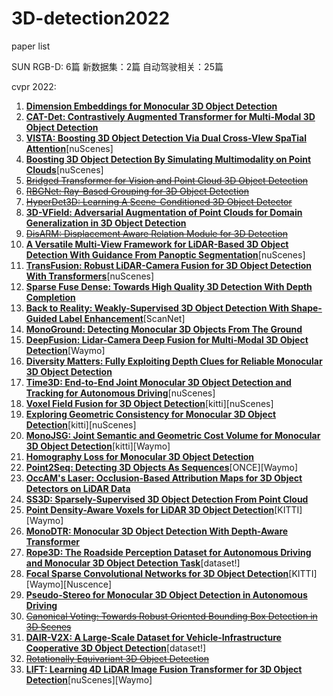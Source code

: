 # 3D-detection2022
paper list

SUN RGB-D: 6篇
新数据集：2篇
自动驾驶相关：25篇

cvpr 2022:

1. [**Dimension Embeddings for Monocular 3D Object Detection**](http://openaccess.thecvf.com//content/CVPR2022/html/Zhang_Dimension_Embeddings_for_Monocular_3D_Object_Detection_CVPR_2022_paper.html)
2. [**CAT-Det: Contrastively Augmented Transformer for Multi-Modal 3D Object Detection**](http://openaccess.thecvf.com//content/CVPR2022/html/Zhang_CAT-Det_Contrastively_Augmented_Transformer_for_Multi-Modal_3D_Object_Detection_CVPR_2022_paper.html)
3. [**VISTA: Boosting 3D Object Detection Via Dual Cross-VIew SpaTial Attention**](http://openaccess.thecvf.com//content/CVPR2022/html/Deng_VISTA_Boosting_3D_Object_Detection_via_Dual_Cross-VIew_SpaTial_Attention_CVPR_2022_paper.html)[nuScenes]
4. [**Boosting 3D Object Detection By Simulating Multimodality on Point Clouds**](http://openaccess.thecvf.com//content/CVPR2022/html/Zheng_Boosting_3D_Object_Detection_by_Simulating_Multimodality_on_Point_Clouds_CVPR_2022_paper.html)[nuScenes]
5. [~~Bridged Transformer for Vision and Point Cloud 3D Object Detection~~](http://openaccess.thecvf.com//content/CVPR2022/html/Wang_Bridged_Transformer_for_Vision_and_Point_Cloud_3D_Object_Detection_CVPR_2022_paper.html)
6. [~~RBGNet: Ray-Based Grouping for 3D Object Detection~~](http://openaccess.thecvf.com//content/CVPR2022/html/Wang_RBGNet_Ray-Based_Grouping_for_3D_Object_Detection_CVPR_2022_paper.html)
7. [~~HyperDet3D: Learning A Scene-Conditioned 3D Object Detector~~](http://openaccess.thecvf.com//content/CVPR2022/html/Zheng_HyperDet3D_Learning_a_Scene-Conditioned_3D_Object_Detector_CVPR_2022_paper.html)
8. [**3D-VField: Adversarial Augmentation of Point Clouds for Domain Generalization in 3D Object Detection**](http://openaccess.thecvf.com//content/CVPR2022/html/Lehner_3D-VField_Adversarial_Augmentation_of_Point_Clouds_for_Domain_Generalization_in_CVPR_2022_paper.html)
9. [~~DisARM: Displacement Aware Relation Module for 3D Detection~~](http://openaccess.thecvf.com//content/CVPR2022/html/Duan_DisARM_Displacement_Aware_Relation_Module_for_3D_Detection_CVPR_2022_paper.html)
10. [**A Versatile Multi-View Framework for LiDAR-Based 3D Object Detection With Guidance From Panoptic Segmentation**](http://openaccess.thecvf.com//content/CVPR2022/html/Fazlali_A_Versatile_Multi-View_Framework_for_LiDAR-Based_3D_Object_Detection_With_CVPR_2022_paper.html)[nuScenes]
11. [**TransFusion: Robust LiDAR-Camera Fusion for 3D Object Detection With Transformers**](http://openaccess.thecvf.com//content/CVPR2022/html/Bai_TransFusion_Robust_LiDAR-Camera_Fusion_for_3D_Object_Detection_With_Transformers_CVPR_2022_paper.html)[nuScenes]
12. [**Sparse Fuse Dense: Towards High Quality 3D Detection With Depth Completion**](http://openaccess.thecvf.com//content/CVPR2022/html/Wu_Sparse_Fuse_Dense_Towards_High_Quality_3D_Detection_With_Depth_CVPR_2022_paper.html)
13. [**Back to Reality: Weakly-Supervised 3D Object Detection With Shape-Guided Label Enhancement**](http://openaccess.thecvf.com//content/CVPR2022/html/Xu_Back_to_Reality_Weakly-Supervised_3D_Object_Detection_With_Shape-Guided_Label_CVPR_2022_paper.html)[ScanNet]
14. [**MonoGround: Detecting Monocular 3D Objects From The Ground**](http://openaccess.thecvf.com//content/CVPR2022/html/Qin_MonoGround_Detecting_Monocular_3D_Objects_From_the_Ground_CVPR_2022_paper.html)
15. [**DeepFusion: Lidar-Camera Deep Fusion for Multi-Modal 3D Object Detection**](http://openaccess.thecvf.com//content/CVPR2022/html/Li_DeepFusion_Lidar-Camera_Deep_Fusion_for_Multi-Modal_3D_Object_Detection_CVPR_2022_paper.html)[Waymo]
16. [**Diversity Matters: Fully Exploiting Depth Clues for Reliable Monocular 3D Object Detection**](http://openaccess.thecvf.com//content/CVPR2022/html/Li_Diversity_Matters_Fully_Exploiting_Depth_Clues_for_Reliable_Monocular_3D_CVPR_2022_paper.html)
17. [**Time3D: End-to-End Joint Monocular 3D Object Detection and Tracking for Autonomous Driving**](http://openaccess.thecvf.com//content/CVPR2022/html/Li_Time3D_End-to-End_Joint_Monocular_3D_Object_Detection_and_Tracking_for_CVPR_2022_paper.html)[nuScenes]
18. [**Voxel Field Fusion for 3D Object Detection**](http://openaccess.thecvf.com//content/CVPR2022/html/Li_Voxel_Field_Fusion_for_3D_Object_Detection_CVPR_2022_paper.html)[kitti][nuScenes]
19. [**Exploring Geometric Consistency for Monocular 3D Object Detection**](http://openaccess.thecvf.com//content/CVPR2022/html/Lian_Exploring_Geometric_Consistency_for_Monocular_3D_Object_Detection_CVPR_2022_paper.html)[kitti][nuScenes]
20. [**MonoJSG: Joint Semantic and Geometric Cost Volume for Monocular 3D Object Detection**](http://openaccess.thecvf.com//content/CVPR2022/html/Lian_MonoJSG_Joint_Semantic_and_Geometric_Cost_Volume_for_Monocular_3D_CVPR_2022_paper.html)[kitti][Waymo]
21. [**Homography Loss for Monocular 3D Object Detection**](http://openaccess.thecvf.com//content/CVPR2022/html/Gu_Homography_Loss_for_Monocular_3D_Object_Detection_CVPR_2022_paper.html)
22. [**Point2Seq: Detecting 3D Objects As Sequences**](http://openaccess.thecvf.com//content/CVPR2022/html/Xue_Point2Seq_Detecting_3D_Objects_As_Sequences_CVPR_2022_paper.html)[ONCE][Waymo]
23. [**OccAM's Laser: Occlusion-Based Attribution Maps for 3D Object Detectors on LiDAR Data**](http://openaccess.thecvf.com//content/CVPR2022/html/Schinagl_OccAMs_Laser_Occlusion-Based_Attribution_Maps_for_3D_Object_Detectors_on_CVPR_2022_paper.html)
24. [**SS3D: Sparsely-Supervised 3D Object Detection From Point Cloud**](http://openaccess.thecvf.com//content/CVPR2022/html/Liu_SS3D_Sparsely-Supervised_3D_Object_Detection_From_Point_Cloud_CVPR_2022_paper.html)
25. [**Point Density-Aware Voxels for LiDAR 3D Object Detection**](http://openaccess.thecvf.com//content/CVPR2022/html/Hu_Point_Density-Aware_Voxels_for_LiDAR_3D_Object_Detection_CVPR_2022_paper.html)[KITTI][Waymo]
26. [**MonoDTR: Monocular 3D Object Detection With Depth-Aware Transformer**](http://openaccess.thecvf.com//content/CVPR2022/html/Huang_MonoDTR_Monocular_3D_Object_Detection_With_Depth-Aware_Transformer_CVPR_2022_paper.html)
27. [**Rope3D: The Roadside Perception Dataset for Autonomous Driving and Monocular 3D Object Detection Task**](http://openaccess.thecvf.com//content/CVPR2022/html/Ye_Rope3D_The_Roadside_Perception_Dataset_for_Autonomous_Driving_and_Monocular_CVPR_2022_paper.html)[dataset!]
28. [**Focal Sparse Convolutional Networks for 3D Object Detection**](http://openaccess.thecvf.com//content/CVPR2022/html/Chen_Focal_Sparse_Convolutional_Networks_for_3D_Object_Detection_CVPR_2022_paper.html)[KITTI][Waymo][Nuscence]
29. [**Pseudo-Stereo for Monocular 3D Object Detection in Autonomous Driving**](http://openaccess.thecvf.com//content/CVPR2022/html/Chen_Pseudo-Stereo_for_Monocular_3D_Object_Detection_in_Autonomous_Driving_CVPR_2022_paper.html)
30. [~~Canonical Voting: Towards Robust Oriented Bounding Box Detection in 3D Scenes~~](http://openaccess.thecvf.com//content/CVPR2022/html/You_Canonical_Voting_Towards_Robust_Oriented_Bounding_Box_Detection_in_3D_CVPR_2022_paper.html)
31. [**DAIR-V2X: A Large-Scale Dataset for Vehicle-Infrastructure Cooperative 3D Object Detection**](http://openaccess.thecvf.com//content/CVPR2022/html/Yu_DAIR-V2X_A_Large-Scale_Dataset_for_Vehicle-Infrastructure_Cooperative_3D_Object_Detection_CVPR_2022_paper.html)[dataset!]
32. [~~Rotationally Equivariant 3D Object Detection~~](http://openaccess.thecvf.com//content/CVPR2022/html/Yu_Rotationally_Equivariant_3D_Object_Detection_CVPR_2022_paper.html)
33. [**LIFT: Learning 4D LiDAR Image Fusion Transformer for 3D Object Detection**](http://openaccess.thecvf.com//content/CVPR2022/html/Zeng_LIFT_Learning_4D_LiDAR_Image_Fusion_Transformer_for_3D_Object_CVPR_2022_paper.html)[nuScenes][Waymo]


